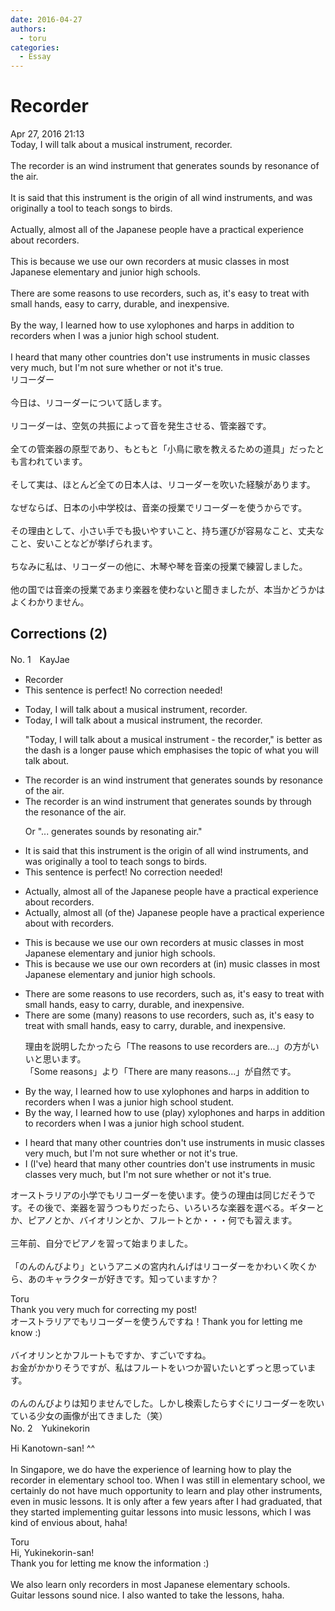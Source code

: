```yaml
---
date: 2016-04-27
authors:
  - toru
categories:
  - Essay
---
```


<h1 id="subject_show">Recorder</h1>
<div class="date">Apr 27, 2016 21:13</div>
<div id="post"><div id="body_show_ori">
Today, I will talk about a musical instrument, recorder.<br/><br/>The recorder is an wind instrument that generates sounds by resonance of the air.<br/><br/>It is said that this instrument is the origin of all wind instruments, and was originally a tool to teach songs to birds.<br/><br/>Actually, almost all of the Japanese people have a practical experience about recorders.<br/><br/>This is because we use our own recorders at music classes in most Japanese elementary and junior high schools.<br/><br/>There are some reasons to use recorders, such as, it's easy to treat with small hands, easy to carry, durable, and inexpensive.<br/><br/>By the way, I learned how to use xylophones and harps in addition to recorders when I was a junior high school student.<br/><br/>I heard that many other countries don't use instruments in music classes very much, but I'm not sure whether or not it's true.
</div></div>

<!-- more -->

<div id="post_ja"><div id="body_show_mo">
リコーダー<br/><br/>今日は、リコーダーについて話します。<br/><br/>リコーダーは、空気の共振によって音を発生させる、管楽器です。<br/><br/>全ての管楽器の原型であり、もともと「小鳥に歌を教えるための道具」だったとも言われています。<br/><br/>そして実は、ほとんど全ての日本人は、リコーダーを吹いた経験があります。<br/><br/>なぜならば、日本の小中学校は、音楽の授業でリコーダーを使うからです。<br/><br/>その理由として、小さい手でも扱いやすいこと、持ち運びが容易なこと、丈夫なこと、安いことなどが挙げられます。<br/><br/>ちなみに私は、リコーダーの他に、木琴や琴を音楽の授業で練習しました。<br/><br/>他の国では音楽の授業であまり楽器を使わないと聞きましたが、本当かどうかはよくわかりません。
</div></div>

## Corrections (2)
<div id="block"><div class="first_name"> No. 1　<span class="just_name">KayJae</span></div><div id="block2">
<ul class="correction_field">
<li class="incorrect">Recorder</li>
<li class="corrected perfect">This sentence is perfect! No correction needed!</li>
</ul>
<ul class="correction_field">
<li class="incorrect">Today, I will talk about a musical instrument, recorder.</li>
<li class="corrected correct">
Today, I will talk about a musical instrument, <span class="f_blue">the </span>recorder.
<p class="correction_comment">"Today, I will talk about a musical instrument - the recorder," is better as the dash is a longer pause which emphasises the topic of what you will talk about.</p>
</li>
</ul>
<ul class="correction_field">
<li class="incorrect">The recorder is an wind instrument that generates sounds by resonance of the air.</li>
<li class="corrected correct">
The recorder is a<span class="sline">n</span> wind instrument that generates sounds <span class="sline">by</span> <span class="f_blue">through the </span>resonance of <span class="sline">the</span> air.
<p class="correction_comment">Or "... generates sounds by resonating air."</p>
</li>
</ul>
<ul class="correction_field">
<li class="incorrect">It is said that this instrument is the origin of all wind instruments, and was originally a tool to teach songs to birds.</li>
<li class="corrected perfect">This sentence is perfect! No correction needed!</li>
</ul>
<ul class="correction_field">
<li class="incorrect">Actually, almost all of the Japanese people have a practical experience about recorders.</li>
<li class="corrected correct">
Actually, almost all <span class="f_blue">(</span>of the<span class="f_blue">)</span> Japanese people have <span class="sline">a</span> practical experience <span class="sline">about</span><span class="f_blue"> with </span>recorders.
</li>
</ul>
<ul class="correction_field">
<li class="incorrect">This is because we use our own recorders at music classes in most Japanese elementary and junior high schools.</li>
<li class="corrected correct">
This is because we use our own recorders at <span class="f_blue">(in) </span>music classes in most Japanese elementary and junior high schools.
</li>
</ul>
<ul class="correction_field">
<li class="incorrect">There are some reasons to use recorders, such as, it's easy to treat with small hands, easy to carry, durable, and inexpensive.</li>
<li class="corrected correct">
There are some <span class="f_blue">(many) </span>reasons to use recorders, such as, it's easy to treat with small hands, easy to carry, durable, and inexpensive.
<p class="correction_comment">理由を説明したかったら「The reasons to use recorders are...」の方がいいと思います。<br/>「Some reasons」より「There are many reasons...」が自然です。</p>
</li>
</ul>
<ul class="correction_field">
<li class="incorrect">By the way, I learned how to use xylophones and harps in addition to recorders when I was a junior high school student.</li>
<li class="corrected correct">
By the way, I learned how to use <span class="f_blue">(play) </span>xylophones and harps in addition to recorders when I was a junior high school student.
</li>
</ul>
<ul class="correction_field">
<li class="incorrect">I heard that many other countries don't use instruments in music classes very much, but I'm not sure whether or not it's true.</li>
<li class="corrected correct">
I <span class="f_blue">(I've)</span> heard that many other countries don't use instruments in music classes very much, but I'm not sure whether or not it's true.
</li>
</ul>
<p class="comment_small">
 オーストラリアの小学でもリコーダーを使います。使うの理由は同じだそうです。その後で、楽器を習うつもりだったら、いろいろな楽器を選べる。ギターとか、ピアノとか、バイオリンとか、フルートとか・・・何でも習えます。
 <br/>
 <br/>
 三年前、自分でピアノを習って始まりました。
 <br/>
 <br/>
 「のんのんびより」というアニメの宮内れんげはリコーダーをかわいく吹くから、あのキャラクターが好きです。知っていますか？
</p>

</div><div class="name"><span class="just_name">Toru</span><br>
Thank you very much for correcting my post!<br/>オーストラリアでもリコーダーを使うんですね！Thank you for letting me know :)<br/><br/>バイオリンとかフルートもですか、すごいですね。<br/>お金がかかりそうですが、私はフルートをいつか習いたいとずっと思っています。<br/><br/>のんのんびよりは知りませんでした。しかし検索したらすぐにリコーダーを吹いている少女の画像が出てきました（笑）
</div>
</div>
<div id="block"><div class="first_name"> No. 2　<span class="just_name">Yukinekorin</span></div><div id="block2">
<p class="comment_small">
 Hi Kanotown-san! ^^
 <br/>
 <br/>
 In Singapore, we do have the experience of learning how to play the recorder in elementary school too. When I was still in elementary school, we certainly do not have much opportunity to learn and play other instruments, even in music lessons. It is only after a few years after I had graduated, that they started implementing guitar lessons into music lessons, which I was kind of envious about, haha!
 <br/>
</p>

</div><div class="name"><span class="just_name">Toru</span><br>
Hi, Yukinekorin-san!<br/>Thank you for letting me know the information :)<br/><br/>We also learn only recorders in most Japanese elementary schools.<br/>Guitar lessons sound nice. I also wanted to take the lessons, haha.
</div>
</div>
